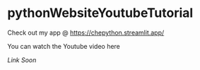# pythonWebsiteYoutubeTutorial

Check out my app @ https://chepython.streamlit.app/

You can watch the Youtube video here

*Link Soon*